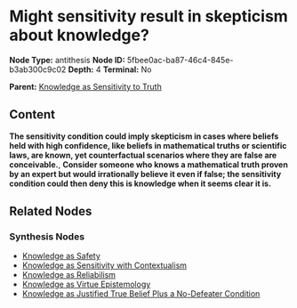 # Might sensitivity result in skepticism about knowledge?

**Node Type:** antithesis
**Node ID:** 5fbee0ac-ba87-46c4-845e-b3ab300c9c02
**Depth:** 4
**Terminal:** No

**Parent:** [Knowledge as Sensitivity to Truth](knowledge-as-sensitivity-to-truth-synthesis-2a4c0b48-06b4-4df3-af60-173be7b85acb.md)

## Content

**The sensitivity condition could imply skepticism in cases where beliefs held with high confidence, like beliefs in mathematical truths or scientific laws, are known, yet counterfactual scenarios where they are false are conceivable.**, **Consider someone who knows a mathematical truth proven by an expert but would irrationally believe it even if false; the sensitivity condition could then deny this is knowledge when it seems clear it is.**

## Related Nodes

### Synthesis Nodes

- [Knowledge as Safety](knowledge-as-safety-synthesis-ef3ee6e6-8238-4eda-9157-f25add25eb52.md)
- [Knowledge as Sensitivity with Contextualism](knowledge-as-sensitivity-with-contextualism-synthesis-6f74b41f-395b-4ba9-bbbb-f217b269b88f.md)
- [Knowledge as Reliabilism](knowledge-as-reliabilism-synthesis-24d35e04-728f-4fda-a8ba-d5c580a66977.md)
- [Knowledge as Virtue Epistemology](knowledge-as-virtue-epistemology-synthesis-945f0ffc-23d9-44b8-95dc-8cde281dc2b9.md)
- [Knowledge as Justified True Belief Plus a No-Defeater Condition](knowledge-as-justified-true-belief-plus-a-no-defeater-condition-synthesis-268157e4-e6ff-4434-8da6-a173ca4d5ec6.md)
